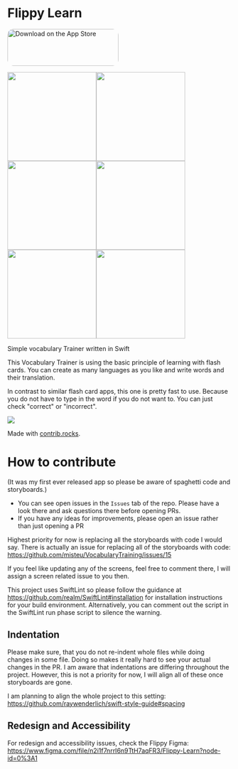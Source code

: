 # Flippy Learn

<a href="https://apps.apple.com/us/app/flippy-learn-word-flashcards/id1479486387?itsct=apps_box_badge&amp;itscg=30200" style="display: inline-block; overflow: hidden; border-radius: 13px; width: 250px; height: 83px;"><img src="https://tools.applemediaservices.com/api/badges/download-on-the-app-store/black/en-us?size=250x83&amp;releaseDate=1578528000&h=358d22aad46548eb7c0074f1d0117c2a" alt="Download on the App Store" style="border-radius: 13px; width: 250px; height: 83px;"></a>

<img src=https://github.com/misteu/VocabularyTraining/blob/master/screenshots/flippy1.png width=200><img src=https://github.com/misteu/VocabularyTraining/blob/master/screenshots/flippy2.png width=200><img src=https://github.com/misteu/VocabularyTraining/blob/master/screenshots/flippy4.png width=200><img src=https://github.com/misteu/VocabularyTraining/blob/master/screenshots/flippy5.png width=200><img src=https://github.com/misteu/VocabularyTraining/blob/master/screenshots/flippy6.png width=200><img src=https://github.com/misteu/VocabularyTraining/blob/master/screenshots/flippy7.png width=200>

Simple vocabulary Trainer written in Swift

This Vocabulary Trainer is using the basic principle of learning with flash cards. You can create as many languages as you like and write words and their translation.

In contrast to similar flash card apps, this one is pretty fast to use. Because you do not have to type in the word if you do not want to. You can just check "correct" or "incorrect".

<a href="https://github.com/misteu/VocabularyTraining/graphs/contributors">
  <img src="https://contrib.rocks/image?repo=misteu/VocabularyTraining" />
</a>

Made with [contrib.rocks](https://contrib.rocks).

# How to contribute

(It was my first ever released app so please be aware of spaghetti code and storyboards.)

- You can see open issues in the `Issues` tab of the repo. Please have a look there and ask questions there before opening PRs.
- If you have any ideas for improvements, please open an issue rather than just opening a PR 

Highest priority for now is replacing all the storyboards with code I would say. There is actually an issue for replacing all of the storyboards with code: https://github.com/misteu/VocabularyTraining/issues/15

If you feel like updating any of the screens, feel free to comment there, I will assign a screen related issue to you then.

This project uses SwiftLint so please follow the guidance at https://github.com/realm/SwiftLint#installation for installation instructions for your build environment.  Alternatively, you can comment out the script in the SwiftLint run phase script to silence the warning.  
 
## Indentation

Please make sure, that you do not re-indent whole files while doing changes in some file. Doing so makes it really hard to see your actual changes in the PR. I am aware that indentations are differing throughout the project. However, this is not a priority for now, I will align all of these once storyboards are gone.

I am planning to align the whole project to this setting: https://github.com/raywenderlich/swift-style-guide#spacing


## Redesign and Accessibility

For redesign and accessibility issues, check the Flippy Figma: https://www.figma.com/file/n2i1f7nrrI6n9TtH7aqFR3/Flippy-Learn?node-id=0%3A1
